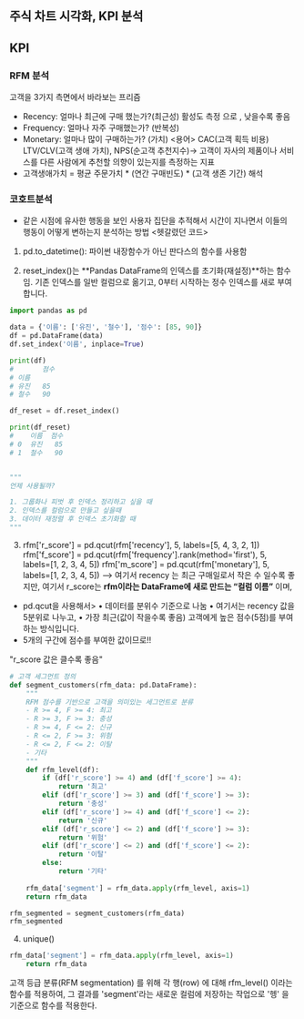 ## 주식 차트 시각화, KPI 분석 
## KPI 
### RFM 분석 
고객을 3가지 측면에서 바라보는 프리즘 
- Recency: 얼마나 최근에 구매 했는가?(최근성) 활성도 측정 으로 , 낮을수록 좋음 
- Frequency: 얼마나 자주 구매했는가? (반복성)
- Monetary: 얼마나 많이 구매하는가? (가치)
<용어>
CAC(고객 획득 비용) LTV/CLV(고객 생애 가치), NPS(순고객 추천지수)-> 고객이 자사의 제품이나 서비스를 다른 사람에게 추천할 의향이 있는지를 측정하는 지표
- 고객생애가치 = 평균 주문가치 * (연간 구매빈도) * (고객 생존 기간)
해석


### 코호트분석 
- 같은 시점에 유사한 행동을 보인 사용자 집단을 추적해서 시간이 지나면서 이들의 행동이 어떻게 변하는지 분석하는 방법
<헷갈렸던 코드>

1. pd.to_datetime(): 파이썬 내장함수가 아닌 판다스의 함수를 사용함 

2. reset_index()는 **Pandas DataFrame의 인덱스를 초기화(재설정)**하는 함수임.
기존 인덱스를 일반 컬럼으로 옮기고, 0부터 시작하는 정수 인덱스를 새로 부여합니다.
```python 
import pandas as pd

data = {'이름': ['유진', '철수'], '점수': [85, 90]}
df = pd.DataFrame(data)
df.set_index('이름', inplace=True)

print(df)
#       점수
# 이름
# 유진   85
# 철수   90

df_reset = df.reset_index()

print(df_reset)
#    이름  점수
# 0  유진   85
# 1  철수   90


"""
언제 사용될까?

1. 그룹화나 피벗 후 인덱스 정리하고 싶을 때 
2. 인덱스를 컬럼으로 만들고 싶을때 
3. 데이터 재정렬 후 인덱스 초기화할 때 
"""
```
3.  rfm['r_score'] = pd.qcut(rfm['recency'], 5, labels=[5, 4, 3, 2, 1])
    rfm['f_score'] = pd.qcut(rfm['frequency'].rank(method='first'), 5, labels=[1, 2, 3, 4, 5])
    rfm['m_score'] = pd.qcut(rfm['monetary'], 5, labels=[1, 2, 3, 4, 5])
--> 여기서 recency 는 최근 구매일로서 작은 수 일수록 좋지만, 여기서 r_score는 **rfm이라는 DataFrame에 새로 만드는 “컬럼 이름”** 이며,
* pd.qcut을 사용해서>
	•	데이터를 분위수 기준으로 나눔
	•	여기서는 recency 값을 5분위로 나누고,
	•	가장 최근(값이 작을수록 좋음) 고객에게 높은 점수(5점)를 부여하는 방식입니다.
* 5개의 구간에 점수를 부여한 값이므로!!

"r_score 값은 클수록 좋음"

```python 
# 고객 세그먼트 정의
def segment_customers(rfm_data: pd.DataFrame):
    """
    RFM 점수를 기반으로 고객을 의미있는 세그먼트로 분류
    - R >= 4, F >= 4: 최고
    - R >= 3, F >= 3: 충성
    - R >= 4, F <= 2: 신규
    - R <= 2, F >= 3: 위험
    - R <= 2, F <= 2: 이탈
    - 기타
    """
    def rfm_level(df):
        if (df['r_score'] >= 4) and (df['f_score'] >= 4):
            return '최고'
        elif (df['r_score'] >= 3) and (df['f_score'] >= 3):
            return '충성'
        elif (df['r_score'] >= 4) and (df['f_score'] <= 2):
            return '신규'
        elif (df['r_score'] <= 2) and (df['f_score'] >= 3):
            return '위험'
        elif (df['r_score'] <= 2) and (df['f_score'] <= 2):
            return '이탈'
        else:
            return '기타'
    
    rfm_data['segment'] = rfm_data.apply(rfm_level, axis=1)
    return rfm_data

rfm_segmented = segment_customers(rfm_data)
rfm_segmented
```
4. unique()
```python
rfm_data['segment'] = rfm_data.apply(rfm_level, axis=1)
    return rfm_data
```
고객 등급 분류(RFM segmentation) 를 위해
각 행(row) 에 대해 rfm_level() 이라는 함수를 적용하여,
그 결과를 'segment'라는 새로운 컬럼에 저장하는 작업으로 '헹' 을 기준으로 함수를 적용한다. 